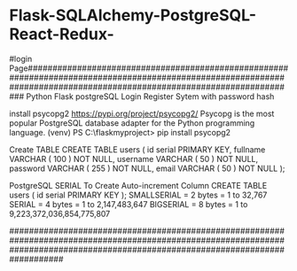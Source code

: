 # Flask-SQLAlchemy-PostgreSQL-React-Redux-

#login Page########################################################################################################################################################################
Python Flask postgreSQL Login Register Sytem with password hash

install psycopg2 https://pypi.org/project/psycopg2/
Psycopg is the most popular PostgreSQL database adapter for the Python programming language.
(venv) PS C:\flaskmyproject> pip install psycopg2

Create TABLE
CREATE TABLE users (
	id serial PRIMARY KEY,
	fullname VARCHAR ( 100 ) NOT NULL,
	username VARCHAR ( 50 ) NOT NULL,
	password VARCHAR ( 255 ) NOT NULL,
	email VARCHAR ( 50 ) NOT NULL
);

PostgreSQL SERIAL To Create Auto-increment Column
CREATE TABLE users (
	id serial PRIMARY KEY
);
SMALLSERIAL	= 2 bytes	= 1 to 32,767
SERIAL	= 4 bytes	= 1 to 2,147,483,647
BIGSERIAL	= 8 bytes	= 1 to 9,223,372,036,854,775,807

###################################################################################################################################################################################
